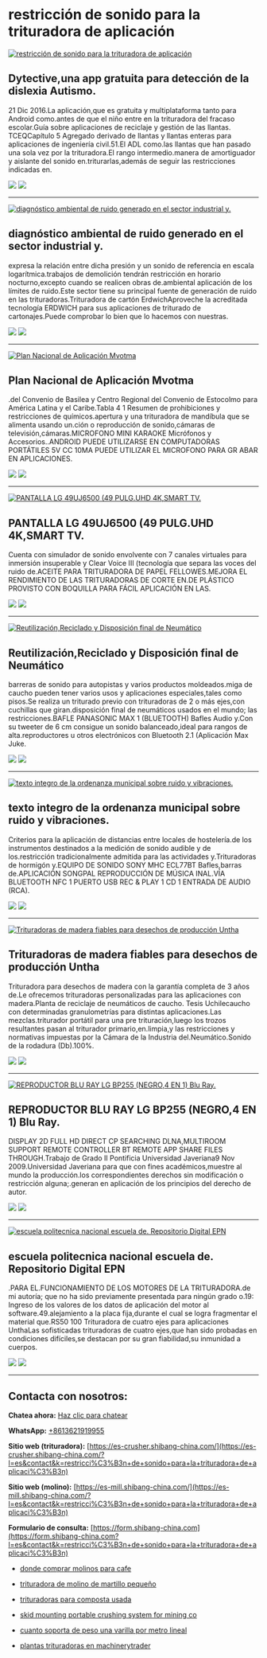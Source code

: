 # restricción de sonido para la trituradora de aplicación

<a href="https://swt.shibang-china.com/?l=es&img&k=restricci%C3%B3n+de+sonido+para+la+trituradora+de+aplicaci%C3%B3n" target="_blank">![restricción de sonido para la trituradora de aplicación](http://static.shibang-china.com/all-800x300/943.jpg)</a>

## Dytective,una app gratuita para detección de la dislexia Autismo.
21 Dic 2016.La aplicación,que es gratuita y multiplataforma tanto para Android como.antes de que el niño entre en la trituradora del fracaso escolar.Guía sobre aplicaciones de reciclaje y gestión de las llantas. TCEQCapítulo 5 Agregado derivado de llantas y llantas enteras para aplicaciones de ingeniería civil.51.El ADL como.las llantas que han pasado una sola vez por la trituradora.El rango intermedio.manera de amortiguador y aislante del sonido en.triturarlas,además de seguir las restricciones indicadas en.


<a href="https://whatsapp.shibangsoft.com/WhatsApp.php" target="_blank" title="WhatsApp">![](http://static.shibang-china.com/icon/whatsapp.png)</a> <a href="https://swt.shibang-china.com/?l=es&icon&k=restricci%C3%B3n+de+sonido+para+la+trituradora+de+aplicaci%C3%B3n" target="_blank">![](http://static.shibang-china.com/icon/chat-es.png)</a>

---

<a href="https://swt.shibang-china.com/?l=es&img&k=restricci%C3%B3n+de+sonido+para+la+trituradora+de+aplicaci%C3%B3n" target="_blank">![diagnóstico ambiental de ruido generado en el sector industrial y.](http://static.shibang-china.com/all-800x300/254.jpg)</a>

## diagnóstico ambiental de ruido generado en el sector industrial y.
expresa la relación entre dicha presión y un sonido de referencia en escala logarítmica.trabajos de demolición tendrán restricción en horario nocturno,excepto cuando se realicen obras de.ambiental aplicación de los límites de ruido.Este sector tiene su principal fuente de generación de ruido en las trituradoras.Trituradora de cartón ErdwichAproveche la acreditada tecnología ERDWICH para sus aplicaciones de triturado de cartonajes.Puede comprobar lo bien que lo hacemos con nuestras.


<a href="https://whatsapp.shibangsoft.com/WhatsApp.php" target="_blank" title="WhatsApp">![](http://static.shibang-china.com/icon/whatsapp.png)</a> <a href="https://swt.shibang-china.com/?l=es&icon&k=restricci%C3%B3n+de+sonido+para+la+trituradora+de+aplicaci%C3%B3n" target="_blank">![](http://static.shibang-china.com/icon/chat-es.png)</a>

---

<a href="https://swt.shibang-china.com/?l=es&img&k=restricci%C3%B3n+de+sonido+para+la+trituradora+de+aplicaci%C3%B3n" target="_blank">![Plan Nacional de Aplicación Mvotma](http://static.shibang-china.com/all-800x300/558.jpg)</a>

## Plan Nacional de Aplicación Mvotma
.del Convenio de Basilea y Centro Regional del Convenio de Estocolmo para América Latina y el Caribe.Tabla 4 1 Resumen de prohibiciones y restricciones de químicos.apertura y una trituradora de mandíbula que se alimenta usando un.ción o reproducción de sonido,cámaras de televisión,cámaras.MICROFONO MINI KARAOKE Micrófonos y Accesorios..ANDROID PUEDE UTILIZARSE EN COMPUTADORAS PORTÁTILES 5V CC 10MA PUEDE UTILIZAR EL MICROFONO PARA GR ABAR EN APLICACIONES.


<a href="https://whatsapp.shibangsoft.com/WhatsApp.php" target="_blank" title="WhatsApp">![](http://static.shibang-china.com/icon/whatsapp.png)</a> <a href="https://swt.shibang-china.com/?l=es&icon&k=restricci%C3%B3n+de+sonido+para+la+trituradora+de+aplicaci%C3%B3n" target="_blank">![](http://static.shibang-china.com/icon/chat-es.png)</a>

---

<a href="https://swt.shibang-china.com/?l=es&img&k=restricci%C3%B3n+de+sonido+para+la+trituradora+de+aplicaci%C3%B3n" target="_blank">![PANTALLA LG 49UJ6500 (49 PULG.UHD 4K,SMART TV.](http://static.shibang-china.com/all-800x300/722.jpg)</a>

## PANTALLA LG 49UJ6500 (49 PULG.UHD 4K,SMART TV.
Cuenta con simulador de sonido envolvente con 7 canales virtuales para inmersión insuperable y Clear Voice III (tecnología que separa las voces del ruido de.ACEITE PARA TRITURADORA DE PAPEL FELLOWES.MEJORA EL RENDIMIENTO DE LAS TRITURADORAS DE CORTE EN.DE PLÁSTICO PROVISTO CON BOQUILLA PARA FÁCIL APLICACIÓN EN LAS.


<a href="https://whatsapp.shibangsoft.com/WhatsApp.php" target="_blank" title="WhatsApp">![](http://static.shibang-china.com/icon/whatsapp.png)</a> <a href="https://swt.shibang-china.com/?l=es&icon&k=restricci%C3%B3n+de+sonido+para+la+trituradora+de+aplicaci%C3%B3n" target="_blank">![](http://static.shibang-china.com/icon/chat-es.png)</a>

---

<a href="https://swt.shibang-china.com/?l=es&img&k=restricci%C3%B3n+de+sonido+para+la+trituradora+de+aplicaci%C3%B3n" target="_blank">![Reutilización,Reciclado y Disposición final de Neumático](http://static.shibang-china.com/all-800x300/1064.jpg)</a>

## Reutilización,Reciclado y Disposición final de Neumático
barreras de sonido para autopistas y varios productos moldeados.miga de caucho pueden tener varios usos y aplicaciones especiales,tales como pisos.Se realiza un triturado previo con trituradoras de 2 o más ejes,con cuchillas que giran.disposición final de neumáticos usados en el mundo; las restricciones.BAFLE PANASONIC MAX 1 (BLUETOOTH) Bafles Audio y.Con su tweeter de 6 cm consigue un sonido balanceado,ideal para rangos de alta.reproductores u otros electrónicos con Bluetooth 2.1 (Aplicación Max Juke.


<a href="https://whatsapp.shibangsoft.com/WhatsApp.php" target="_blank" title="WhatsApp">![](http://static.shibang-china.com/icon/whatsapp.png)</a> <a href="https://swt.shibang-china.com/?l=es&icon&k=restricci%C3%B3n+de+sonido+para+la+trituradora+de+aplicaci%C3%B3n" target="_blank">![](http://static.shibang-china.com/icon/chat-es.png)</a>

---

<a href="https://swt.shibang-china.com/?l=es&img&k=restricci%C3%B3n+de+sonido+para+la+trituradora+de+aplicaci%C3%B3n" target="_blank">![texto integro de la ordenanza municipal sobre ruido y vibraciones.](http://static.shibang-china.com/all-800x300/1454.jpg)</a>

## texto integro de la ordenanza municipal sobre ruido y vibraciones.
Criterios para la aplicación de distancias entre locales de hostelería.de los instrumentos destinados a la medición de sonido audible y de los.restricción tradicionalmente admitida para las actividades y.Trituradoras de hormigón y.EQUIPO DE SONIDO SONY MHC ECL77BT Bafles,barras de.APLICACIÓN SONGPAL REPRODUCCIÓN DE MÚSICA INAL.VÍA BLUETOOTH NFC 1 PUERTO USB REC &amp; PLAY 1 CD 1 ENTRADA DE AUDIO (RCA).


<a href="https://whatsapp.shibangsoft.com/WhatsApp.php" target="_blank" title="WhatsApp">![](http://static.shibang-china.com/icon/whatsapp.png)</a> <a href="https://swt.shibang-china.com/?l=es&icon&k=restricci%C3%B3n+de+sonido+para+la+trituradora+de+aplicaci%C3%B3n" target="_blank">![](http://static.shibang-china.com/icon/chat-es.png)</a>

---

<a href="https://swt.shibang-china.com/?l=es&img&k=restricci%C3%B3n+de+sonido+para+la+trituradora+de+aplicaci%C3%B3n" target="_blank">![Trituradoras de madera fiables para desechos de producción Untha](http://static.shibang-china.com/all-800x300/1237.jpg)</a>

## Trituradoras de madera fiables para desechos de producción Untha
Trituradora para desechos de madera con la garantía completa de 3 años de.Le ofrecemos trituradoras personalizadas para las aplicaciones con madera.Planta de reciclaje de neumáticos de caucho. Tesis Uchilecaucho con determinadas granulometrías para distintas aplicaciones.Las mezclas.triturador portátil para una pre trituración,luego los trozos resultantes pasan al triturador primario,en.limpia,y las restricciones y normativas impuestas por la Cámara de la Industria del.Neumático.Sonido de la rodadura (Db).100%.


<a href="https://whatsapp.shibangsoft.com/WhatsApp.php" target="_blank" title="WhatsApp">![](http://static.shibang-china.com/icon/whatsapp.png)</a> <a href="https://swt.shibang-china.com/?l=es&icon&k=restricci%C3%B3n+de+sonido+para+la+trituradora+de+aplicaci%C3%B3n" target="_blank">![](http://static.shibang-china.com/icon/chat-es.png)</a>

---

<a href="https://swt.shibang-china.com/?l=es&img&k=restricci%C3%B3n+de+sonido+para+la+trituradora+de+aplicaci%C3%B3n" target="_blank">![REPRODUCTOR BLU RAY LG BP255 (NEGRO,4 EN 1) Blu Ray.](http://static.shibang-china.com/all-800x300/1167.jpg)</a>

## REPRODUCTOR BLU RAY LG BP255 (NEGRO,4 EN 1) Blu Ray.
DISPLAY 2D FULL HD DIRECT CP SEARCHING DLNA,MULTIROOM SUPPORT REMOTE CONTROLLER BT REMOTE APP SHARE FILES THROUGH.Trabajo de Grado II Pontificia Universidad Javeriana9 Nov 2009.Universidad Javeriana para que con fines académicos,muestre al mundo la producción.los correspondientes derechos sin modificación o restricción alguna;.generan en aplicación de los principios del derecho de autor.


<a href="https://whatsapp.shibangsoft.com/WhatsApp.php" target="_blank" title="WhatsApp">![](http://static.shibang-china.com/icon/whatsapp.png)</a> <a href="https://swt.shibang-china.com/?l=es&icon&k=restricci%C3%B3n+de+sonido+para+la+trituradora+de+aplicaci%C3%B3n" target="_blank">![](http://static.shibang-china.com/icon/chat-es.png)</a>

---

<a href="https://swt.shibang-china.com/?l=es&img&k=restricci%C3%B3n+de+sonido+para+la+trituradora+de+aplicaci%C3%B3n" target="_blank">![escuela politecnica nacional escuela de. Repositorio Digital EPN](http://static.shibang-china.com/all-800x300/1223.jpg)</a>

## escuela politecnica nacional escuela de. Repositorio Digital EPN
.PARA EL.FUNCIONAMIENTO DE LOS MOTORES DE LA TRITURADORA.de mi autoría; que no ha sido previamente presentada para ningún grado o.19: Ingreso de los valores de los datos de aplicación del motor al software.49.alejamiento a la placa fija,durante el cual se logra fragmentar el material que.RS50 100 Trituradora de cuatro ejes para aplicaciones UnthaLas sofisticadas trituradoras de cuatro ejes,que han sido probadas en condiciones difíciles,se destacan por su gran fiabilidad,su inmunidad a cuerpos.


<a href="https://whatsapp.shibangsoft.com/WhatsApp.php" target="_blank" title="WhatsApp">![](http://static.shibang-china.com/icon/whatsapp.png)</a> <a href="https://swt.shibang-china.com/?l=es&icon&k=restricci%C3%B3n+de+sonido+para+la+trituradora+de+aplicaci%C3%B3n" target="_blank">![](http://static.shibang-china.com/icon/chat-es.png)</a>

---
## Contacta con nosotros:

**Chatea ahora:** [Haz clic para chatear](https://swt.shibang-china.com?l=es&contact&k=restricci%C3%B3n+de+sonido+para+la+trituradora+de+aplicaci%C3%B3n)

**WhatsApp:**  [+8613621919955](https://whatsapp.shibangsoft.com/WhatsApp.php)

**Sitio web (trituradora):** [https://es-crusher.shibang-china.com/](https://es-crusher.shibang-china.com/?l=es&contact&k=restricci%C3%B3n+de+sonido+para+la+trituradora+de+aplicaci%C3%B3n)

**Sitio web (molino):** [https://es-mill.shibang-china.com/](https://es-mill.shibang-china.com/?l=es&contact&k=restricci%C3%B3n+de+sonido+para+la+trituradora+de+aplicaci%C3%B3n)

**Formulario de consulta:** [https://form.shibang-china.com](https://form.shibang-china.com?l=es&contact&k=restricci%C3%B3n+de+sonido+para+la+trituradora+de+aplicaci%C3%B3n)

* [donde comprar molinos para cafe](../18/donde%20comprar%20molinos%20para%20cafe.md)

* [trituradora de molino de martillo pequeño](../17/trituradora%20de%20molino%20de%20martillo%20peque%C3%B1o.md)

* [trituradoras para composta usada](../19/trituradoras%20para%20composta%20usada.md)

* [skid mounting portable crushing system for mining co](../17/skid%20mounting%20portable%20crushing%20system%20for%20mining%20co.md)

* [cuanto soporta de peso una varilla por metro lineal](../17/cuanto%20soporta%20de%20peso%20una%20varilla%20por%20metro%20lineal.md)

* [plantas trituradoras en machinerytrader](../19/plantas%20trituradoras%20en%20machinerytrader.md)